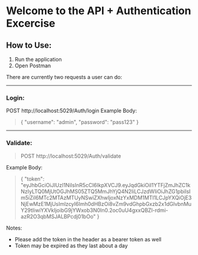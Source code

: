 # Welcome to the API + Authentication Excercise
## How to Use:

1) Run the application
2) Open Postman

There are currently two requests a user can do:
___
### Login: 

POST http://localhost:5029/Auth/login
Example Body:
>{
>  "username": "admin",
>  "password": "pass123"
>}
___
### Validate: 

> POST http://localhost:5029/Auth/validate

Example Body:
>{
>    "token": "eyJhbGciOiJIUzI1NiIsInR5cCI6IkpXVCJ9.eyJqdGkiOiI1YTFjZmJhZC1kNzIyLTQ0MjUtOGJhMS05ZTQ5MmJhYjQ4N2IiLCJzdWIiOiJhZG1pbiIsIm5iZiI6MTc2MTAzMTUyNSwiZXhwIjoxNzYxMDM1MTI1LCJpYXQiOjE3NjEwMzE1MjUsImlzcyI6Imh0dHBzOi8vZm9vdGhpbGxzb2x1dGlvbnMuY29tIiwiYXVkIjoibG9jYWxob3N0In0.2oc0uU4gxxQBZl-rdmi-azR2O3qbMSJALBPcdj01bOo"
>}

Notes: 
- Please add the token in the header as a bearer token as well
- Token may be expired as they last about a day